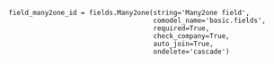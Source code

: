     field_many2one_id = fields.Many2one(string='Many2one field',
                                        comodel_name='basic.fields',
                                        required=True,
                                        check_company=True,
                                        auto_join=True,
                                        ondelete='cascade')
